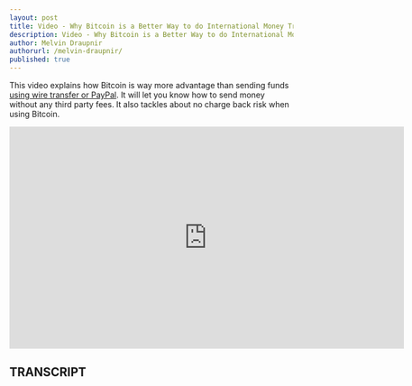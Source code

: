 ```yaml
---
layout: post
title: Video - Why Bitcoin is a Better Way to do International Money Transfers
description: Video - Why Bitcoin is a Better Way to do International Money Transfers
author: Melvin Draupnir
authorurl: /melvin-draupnir/
published: true
---
```


<p>This video explains how Bitcoin is way more advantage than sending funds <a href="/buy-bitcoin-with-paypal/">using wire transfer or PayPal</a>. It will let you know how to send money without any third party fees. It also tackles about no charge back risk when using Bitcoin.</p>

<center><iframe width="700" height="394" src="https://www.youtube.com/embed/dhh_4NXaYZw" frameborder="0" allowfullscreen></iframe></center>

<h2>TRANSCRIPT</h2>
